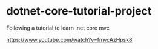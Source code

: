 # dotnet-core-tutorial-project
Following a tutorial to learn .net core mvc

https://www.youtube.com/watch?v=fmvcAzHpsk8
